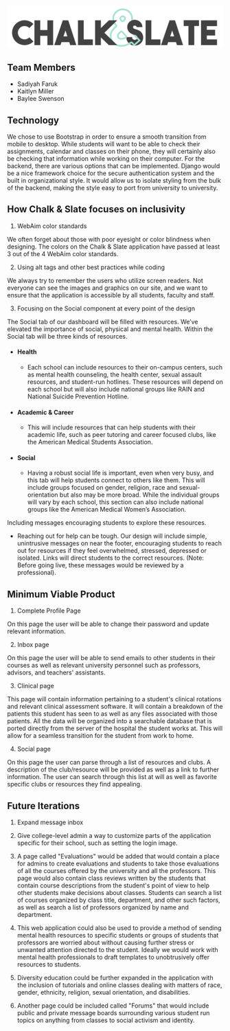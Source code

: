 ![Logo](LOGOchalkAndSlate.png)

## Team Members
* Sadiyah Faruk
* Kaitlyn Miller
* Baylee Swenson

## Technology
We chose to use Bootstrap in order to ensure a smooth transition from mobile to desktop. While students will want to be able to check their assignments, calendar and classes on their phone, they will certainly also be checking that information while working on their computer. For the backend, there are various options that can be implemented. Django would be a nice framework choice for the secure authentication system and the built in organizational style. It would allow us to isolate styling from the bulk of the backend, making the style easy to port from university to university.

## How Chalk & Slate focuses on inclusivity
1. WebAim color standards

  We often forget about those with poor eyesight or color blindness when designing. The colors on the Chalk & Slate application have passed at least 3 out of the 4 WebAim color standards.

2. Using alt tags and other best practices while coding

  We always try to remember the users who utilize screen readers. Not everyone can see the images and graphics on our site, and we want to ensure that the application is accessible by all students, faculty and staff.

3. Focusing on the Social component at every point of the design

  The Social tab of our dashboard will be filled with resources. We’ve elevated the importance of social, physical and mental health. Within the Social tab will be three kinds of resources.

  - #### Health

    - Each school can include resources to their on-campus centers, such as mental health counseling, the health center, sexual assault resources, and student-run hotlines. These resources will depend on each school but will also include national groups like RAIN and National Suicide Prevention Hotline.

  - #### Academic & Career

    - This will include resources that can help students with their academic life, such as peer tutoring and career focused clubs, like the American Medical Students Association.

  - #### Social

    - Having a robust social life is important, even when very busy, and this tab will help students connect to others like them. This will include groups focused on gender, religion, race and sexual-orientation but also may be more broad. While the individual groups will vary by each school, this section can also include national groups like the American Medical Women’s Association.

  Including messages encouraging students to explore these resources.

  - Reaching out for help can be tough. Our design will include simple, unintrusive messages on near the footer, encouraging students to reach out for resources if they feel overwhelmed, stressed, depressed or isolated. Links will direct students to the correct resources. (Note: Before going live, these messages would be reviewed by a professional).

## Minimum Viable Product

1. Complete Profile Page

  On this page the user will be able to change their password and update relevant information.

2. Inbox page

  On this page the user will be able to send emails to other students in their courses as well as relevant university personnel such as professors, advisors, and teachers' assistants.

3. Clinical page

  This page will contain information pertaining to a student's clinical rotations and relevant clinical assessment software. It will contain a breakdown of the patients this student has seen to as well as any files associated with those patients. All the data will be organized into a searchable database that is ported directly from the server of the hospital the student works at. This will allow for a seamless transition for the student from work to home.

4. Social page

  On this page the user can parse through a list of resources and clubs. A description of the club/resource will be provided as well as a link to further information. The user can search through this list at will as well as favorite specific clubs or resources they find appealing.

## Future Iterations

1. Expand message inbox

2. Give college-level admin a way to customize parts of the application specific for their school, such as setting the login image.

3. A page called "Evaluations" would be added that would contain a place for admins to create evaluations and students to take those evaluations of all the courses offered by the university and all the professors. This page would also contain class reviews written by the students that contain course descriptions from the student's point of view to help other students make decisions about classes. Students can search a list of courses organized by class title, department, and other such factors, as well as search a list of professors organized by name and department.

4. This web application could also be used to provide a method of sending mental health resources to specific students or groups of students that professors are worried about without causing further stress or unwanted attention directed to the student. Ideally we would work with mental health professionals to draft templates to unobtrusively offer resources to students.

5. Diversity education could be further expanded in the application with the inclusion of tutorials and online classes dealing with matters of race, gender, ethnicity, religion, sexual orientation, and disabilities.

6. Another page could be included called "Forums" that would include public and private message boards surrounding various student run topics on anything from classes to social activism and identity.
